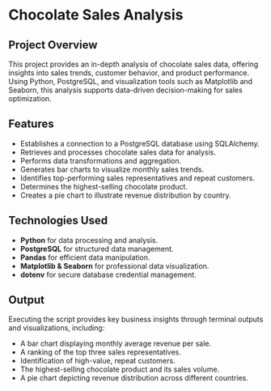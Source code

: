 # Chocolate Sales Analysis

## Project Overview

This project provides an in-depth analysis of chocolate sales data, offering insights into sales trends, customer behavior, and product performance. Using Python, PostgreSQL, and visualization tools such as Matplotlib and Seaborn, this analysis supports data-driven decision-making for sales optimization.

## Features

- Establishes a connection to a PostgreSQL database using SQLAlchemy.
- Retrieves and processes chocolate sales data for analysis.
- Performs data transformations and aggregation.
- Generates bar charts to visualize monthly sales trends.
- Identifies top-performing sales representatives and repeat customers.
- Determines the highest-selling chocolate product.
- Creates a pie chart to illustrate revenue distribution by country.

## Technologies Used

- **Python** for data processing and analysis.
- **PostgreSQL** for structured data management.
- **Pandas** for efficient data manipulation.
- **Matplotlib & Seaborn** for professional data visualization.
- **dotenv** for secure database credential management.


## Output

Executing the script provides key business insights through terminal outputs and visualizations, including:

- A bar chart displaying monthly average revenue per sale.
- A ranking of the top three sales representatives.
- Identification of high-value, repeat customers.
- The highest-selling chocolate product and its sales volume.
- A pie chart depicting revenue distribution across different countries.










